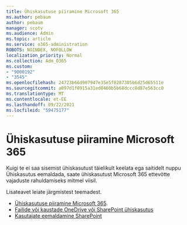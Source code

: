 ```yaml
---
title: Ühiskasutuse piiramine Microsoft 365
ms.author: pebaum
author: pebaum
manager: scotv
ms.audience: Admin
ms.topic: article
ms.service: o365-administration
ROBOTS: NOINDEX, NOFOLLOW
localization_priority: Normal
ms.collection: Adm_O365
ms.custom:
- "9000192"
- "3545"
ms.openlocfilehash: 24723b66d907947e35e5f0287305b6d25d65511e
ms.sourcegitcommit: a097d1f8915a31ed8460b5b68dccc8d87e563cc0
ms.translationtype: MT
ms.contentlocale: et-EE
ms.lasthandoff: 09/22/2021
ms.locfileid: "59475177"
---
```

# <a name="limit-sharing-in-microsoft-365"></a>Ühiskasutuse piiramine Microsoft 365

Kuigi te ei saa sisemist ühiskasutust täielikult keelata ega saitidelt nuppu Ühiskasutus eemaldada, saate ühiskasutust Microsoft 365 ettevõtte vajaduste rahuldamiseks mitmel viisil. 

Lisateavet leiate järgmistest teemadest.

- [Ühiskasutuse piiramine Microsoft 365](https://docs.microsoft.com/Office365/Enterprise/microsoft-365-limit-sharing).
- [Failide või kaustade OneDrive või SharePoint ühiskasutus](https://support.office.com/article/stop-sharing-onedrive-or-sharepoint-files-or-folders-or-change-permissions-0a36470f-d7fe-40a0-bd74-0ac6c1e13323)
- [Kasutajate eemaldamine SharePoint](https://docs.microsoft.com/sharepoint/remove-users)